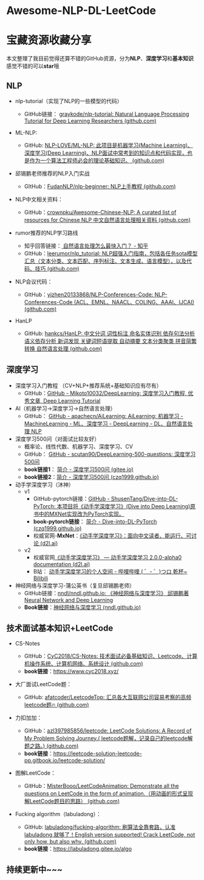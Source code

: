 # Awesome-NLP-DL-LeetCode


# 宝藏资源收藏分享

本文整理了我目前觉得还算不错的GitHub资源，分为**NLP**、**深度学习**和**基本知识**
感觉不错的可以**star**哦

## NLP

+ nlp-tutorial（实现了NLP的一些模型的代码）
  + GitHub链接： [graykode/nlp-tutorial: Natural Language Processing Tutorial for Deep Learning Researchers (github.com)](https://github.com/graykode/nlp-tutorial)

+ ML-NLP:
  + GitHub: [NLP-LOVE/ML-NLP: 此项目是机器学习(Machine Learning)、深度学习(Deep Learning)、NLP面试中常考到的知识点和代码实现，也是作为一个算法工程师必会的理论基础知识。 (github.com)](https://github.com/NLP-LOVE/ML-NLP)
+ 邱锡鹏老师推荐的NLP入门实战
  + GItHub：[FudanNLP/nlp-beginner: NLP上手教程 (github.com)](https://github.com/FudanNLP/nlp-beginner)
+ NLP中文相关资料：
  + GitHub：[crownpku/Awesome-Chinese-NLP: A curated list of resources for Chinese NLP 中文自然语言处理相关资料 (github.com)](https://github.com/crownpku/Awesome-Chinese-NLP)
+ rumor推荐的NLP学习路线
  + 知乎回答链接：[ 自然语言处理怎么最快入门？ - 知乎 ](https://www.zhihu.com/question/19895141/answer/1650139426)
  + GItHub：[leerumor/nlp_tutorial: NLP超强入门指南，包括各任务sota模型汇总（文本分类、文本匹配、序列标注、文本生成、语言模型），以及代码、技巧 (github.com)](https://github.com/leerumor/nlp_tutorial)
+ NLP会议代码：
  + GItHub：[yizhen20133868/NLP-Conferences-Code: NLP-Conferences-Code (ACL、EMNL、NAACL、COLING、AAAI、IJCAI) (github.com)](https://github.com/yizhen20133868/NLP-Conferences-Code)
+ HanLP
  + GitHub: [hankcs/HanLP: 中文分词 词性标注 命名实体识别 依存句法分析 语义依存分析 新词发现 关键词短语提取 自动摘要 文本分类聚类 拼音简繁转换 自然语言处理 (github.com)](https://github.com/hankcs/HanLP)

## 深度学习

+ 深度学习入门教程 （CV+NLP+推荐系统+基础知识应有尽有）
  + GItHub：[GitHub - Mikoto10032/DeepLearning: 深度学习入门教程, 优秀文章, Deep Learning Tutorial](https://github.com/Mikoto10032/DeepLearning)
+ AI（机器学习->深度学习->自然语言处理）
  + GitHub： [GitHub - apachecn/AiLearning: AiLearning: 机器学习 - MachineLearning - ML、深度学习 - DeepLearning - DL、自然语言处理 NLP](https://github.com/apachecn/AiLearning)
+ 深度学习500问（对面试比较友好）
  + 概率论、线性代数、机器学习、深度学习、CV
  + GitHub： [GitHub - scutan90/DeepLearning-500-questions: 深度学习500问](https://github.com/scutan90/DeepLearning-500-questions)
  + **book链接1**： [简介 - 深度学习500问 (gitee.io)](http://zqchen1999.gitee.io/deeplearning-500-questions/#/)
  + **book链接2**：[简介 - 深度学习500问 (czq1999.github.io)](https://czq1999.github.io/500-book/#/)
+ 动手学深度学习（沐神）
  + v1
    + GitHub-pytorch链接：[GitHub - ShusenTang/Dive-into-DL-PyTorch: 本项目将《动手学深度学习》(Dive into Deep Learning)原书中的MXNet实现改为PyTorch实现。](https://github.com/ShusenTang/Dive-into-DL-PyTorch)
    + **book-pytorch链接**： [简介 - Dive-into-DL-PyTorch (czq1999.github.io)](https://czq1999.github.io/pytorch-book/#/)
    + 权威官网-**MxNet**：[《动手学深度学习》：面向中文读者、能运行、可讨论 (d2l.ai)](https://zh.d2l.ai/index.html)
  + v2
    + 权威官网[《动手学深度学习》 — 动手学深度学习 2.0.0-alpha0 documentation (d2l.ai)](http://zh-v2.d2l.ai/)
    + B站： [动手学深度学习的个人空间 - 哔哩哔哩 ( ゜- ゜)つロ 乾杯~ Bilibili](https://space.bilibili.com/1567748478)
+ 神经网络与深度学习-蒲公英书（复旦邱锡鹏老师）
  + GitHub链接：[nndl/nndl.github.io: 《神经网络与深度学习》 邱锡鹏著 Neural Network and Deep Learning](https://github.com/nndl/nndl.github.io)
  + **Book链接**：[神经网络与深度学习 (nndl.github.io)](https://nndl.github.io/nndl-book.pdf)

## 技术面试基本知识+LeetCode

+ CS-Notes
  + GItHub：[CyC2018/CS-Notes: 技术面试必备基础知识、Leetcode、计算机操作系统、计算机网络、系统设计 (github.com)](https://github.com/CyC2018/CS-Notes)
  + **book链接**：https://www.cyc2018.xyz/

+ 大厂面试LeetCode题：
  + GitHub: [afatcoder/LeetcodeTop: 汇总各大互联网公司容易考察的高频leetcode题🔥 (github.com)](https://github.com/afatcoder/LeetcodeTop)

+ 力扣加加：
  + GitHub：[azl397985856/leetcode: LeetCode Solutions: A Record of My Problem Solving Journey.( leetcode题解，记录自己的leetcode解题之路。) (github.com)](https://github.com/azl397985856/leetcode)
  + **book链接**：https://leetcode-solution-leetcode-pp.gitbook.io/leetcode-solution/

+ 图解LeetCode：
  + GitHub：[MisterBooo/LeetCodeAnimation: Demonstrate all the questions on LeetCode in the form of animation.（用动画的形式呈现解LeetCode题目的思路） (github.com)](https://github.com/MisterBooo/LeetCodeAnimation)
+ Fucking algorithm（labuladong）：
  + GitHub: [labuladong/fucking-algorithm: 刷算法全靠套路，认准 labuladong 就够了！English version supported! Crack LeetCode, not only how, but also why. (github.com)](https://github.com/labuladong/fucking-algorithm)
  + **book链接**：https://labuladong.gitee.io/algo
## 持续更新中~~~
